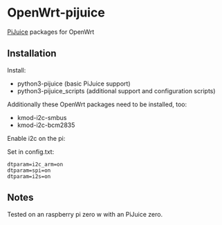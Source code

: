 # OpenWrt-pijuice
[PiJuice](https://github.com/PiSupply/PiJuice) packages for OpenWrt

## Installation
Install: 
- python3-pijuice (basic PiJuice support)
- python3-pijuice_scripts (additional support and configuration scripts)

Additionally these OpenWrt packages need to be installed, too:
- kmod-i2c-smbus
- kmod-i2c-bcm2835

Enable i2c on the pi:

Set in config.txt:
```
dtparam=i2c_arm=on
dtparam=spi=on
dtparam=i2s=on
```

## Notes
Tested on an raspberry pi zero w with an PiJuice zero.

